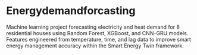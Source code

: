 # Energydemandforcasting
Machine learning project forecasting electricity and heat demand for 8 residential houses using Random Forest, XGBoost, and CNN-GRU models. Features engineered from temperature, time, and lag data to improve smart energy management accuracy within the Smart Energy Twin framework.
